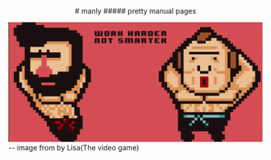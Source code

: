<div align="center">
# manly
##### pretty manual pages
</div>

![Harpoon](manly.png)
-- image from by Lisa(The video game)
